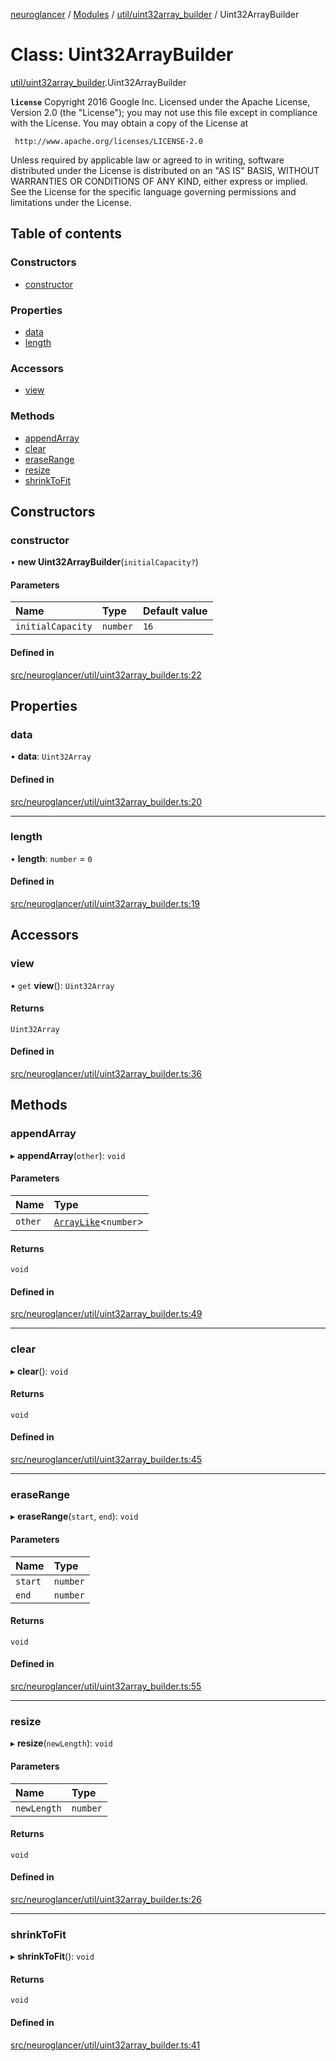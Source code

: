 [neuroglancer](../README.md) / [Modules](../modules.md) / [util/uint32array\_builder](../modules/util_uint32array_builder.md) / Uint32ArrayBuilder

# Class: Uint32ArrayBuilder

[util/uint32array_builder](../modules/util_uint32array_builder.md).Uint32ArrayBuilder

**`license`**
Copyright 2016 Google Inc.
Licensed under the Apache License, Version 2.0 (the "License");
you may not use this file except in compliance with the License.
You may obtain a copy of the License at

     http://www.apache.org/licenses/LICENSE-2.0

Unless required by applicable law or agreed to in writing, software
distributed under the License is distributed on an "AS IS" BASIS,
WITHOUT WARRANTIES OR CONDITIONS OF ANY KIND, either express or implied.
See the License for the specific language governing permissions and
limitations under the License.

## Table of contents

### Constructors

- [constructor](util_uint32array_builder.Uint32ArrayBuilder.md#constructor)

### Properties

- [data](util_uint32array_builder.Uint32ArrayBuilder.md#data)
- [length](util_uint32array_builder.Uint32ArrayBuilder.md#length)

### Accessors

- [view](util_uint32array_builder.Uint32ArrayBuilder.md#view)

### Methods

- [appendArray](util_uint32array_builder.Uint32ArrayBuilder.md#appendarray)
- [clear](util_uint32array_builder.Uint32ArrayBuilder.md#clear)
- [eraseRange](util_uint32array_builder.Uint32ArrayBuilder.md#eraserange)
- [resize](util_uint32array_builder.Uint32ArrayBuilder.md#resize)
- [shrinkToFit](util_uint32array_builder.Uint32ArrayBuilder.md#shrinktofit)

## Constructors

### constructor

• **new Uint32ArrayBuilder**(`initialCapacity?`)

#### Parameters

| Name | Type | Default value |
| :------ | :------ | :------ |
| `initialCapacity` | `number` | `16` |

#### Defined in

[src/neuroglancer/util/uint32array_builder.ts:22](https://github.com/ActiveBrainAtlas2/neuroglancer/blob/1beb5d34/src/neuroglancer/util/uint32array_builder.ts#L22)

## Properties

### data

• **data**: `Uint32Array`

#### Defined in

[src/neuroglancer/util/uint32array_builder.ts:20](https://github.com/ActiveBrainAtlas2/neuroglancer/blob/1beb5d34/src/neuroglancer/util/uint32array_builder.ts#L20)

___

### length

• **length**: `number` = `0`

#### Defined in

[src/neuroglancer/util/uint32array_builder.ts:19](https://github.com/ActiveBrainAtlas2/neuroglancer/blob/1beb5d34/src/neuroglancer/util/uint32array_builder.ts#L19)

## Accessors

### view

• `get` **view**(): `Uint32Array`

#### Returns

`Uint32Array`

#### Defined in

[src/neuroglancer/util/uint32array_builder.ts:36](https://github.com/ActiveBrainAtlas2/neuroglancer/blob/1beb5d34/src/neuroglancer/util/uint32array_builder.ts#L36)

## Methods

### appendArray

▸ **appendArray**(`other`): `void`

#### Parameters

| Name | Type |
| :------ | :------ |
| `other` | [`ArrayLike`](../interfaces/async_computation_encode_compressed_segmentation_request._internal_.ArrayLike.md)<`number`\> |

#### Returns

`void`

#### Defined in

[src/neuroglancer/util/uint32array_builder.ts:49](https://github.com/ActiveBrainAtlas2/neuroglancer/blob/1beb5d34/src/neuroglancer/util/uint32array_builder.ts#L49)

___

### clear

▸ **clear**(): `void`

#### Returns

`void`

#### Defined in

[src/neuroglancer/util/uint32array_builder.ts:45](https://github.com/ActiveBrainAtlas2/neuroglancer/blob/1beb5d34/src/neuroglancer/util/uint32array_builder.ts#L45)

___

### eraseRange

▸ **eraseRange**(`start`, `end`): `void`

#### Parameters

| Name | Type |
| :------ | :------ |
| `start` | `number` |
| `end` | `number` |

#### Returns

`void`

#### Defined in

[src/neuroglancer/util/uint32array_builder.ts:55](https://github.com/ActiveBrainAtlas2/neuroglancer/blob/1beb5d34/src/neuroglancer/util/uint32array_builder.ts#L55)

___

### resize

▸ **resize**(`newLength`): `void`

#### Parameters

| Name | Type |
| :------ | :------ |
| `newLength` | `number` |

#### Returns

`void`

#### Defined in

[src/neuroglancer/util/uint32array_builder.ts:26](https://github.com/ActiveBrainAtlas2/neuroglancer/blob/1beb5d34/src/neuroglancer/util/uint32array_builder.ts#L26)

___

### shrinkToFit

▸ **shrinkToFit**(): `void`

#### Returns

`void`

#### Defined in

[src/neuroglancer/util/uint32array_builder.ts:41](https://github.com/ActiveBrainAtlas2/neuroglancer/blob/1beb5d34/src/neuroglancer/util/uint32array_builder.ts#L41)
